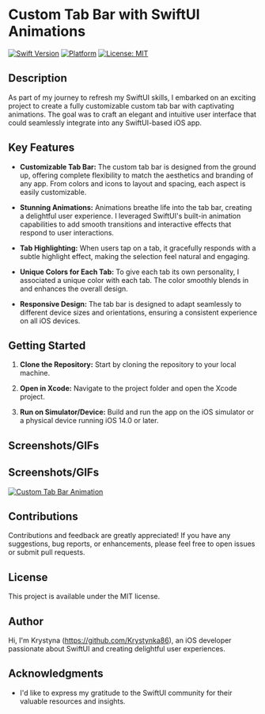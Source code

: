 # Custom Tab Bar with SwiftUI Animations

[![Swift Version](https://img.shields.io/badge/Swift-5.0-orange.svg)](https://swift.org/)
[![Platform](https://img.shields.io/badge/platform-iOS-blue.svg)](https://developer.apple.com/ios/)
[![License: MIT](https://img.shields.io/badge/License-MIT-yellow.svg)](https://opensource.org/licenses/MIT)

## Description

As part of my journey to refresh my SwiftUI skills, I embarked on an exciting project to create a fully customizable custom tab bar with captivating animations. The goal was to craft an elegant and intuitive user interface that could seamlessly integrate into any SwiftUI-based iOS app.

## Key Features

- **Customizable Tab Bar:** The custom tab bar is designed from the ground up, offering complete flexibility to match the aesthetics and branding of any app. From colors and icons to layout and spacing, each aspect is easily customizable.

- **Stunning Animations:** Animations breathe life into the tab bar, creating a delightful user experience. I leveraged SwiftUI's built-in animation capabilities to add smooth transitions and interactive effects that respond to user interactions.

- **Tab Highlighting:** When users tap on a tab, it gracefully responds with a subtle highlight effect, making the selection feel natural and engaging.

- **Unique Colors for Each Tab:** To give each tab its own personality, I associated a unique color with each tab. The color smoothly blends in and enhances the overall design.

- **Responsive Design:** The tab bar is designed to adapt seamlessly to different device sizes and orientations, ensuring a consistent experience on all iOS devices.

## Getting Started

1. **Clone the Repository:** Start by cloning the repository to your local machine.

2. **Open in Xcode:** Navigate to the project folder and open the Xcode project.

3. **Run on Simulator/Device:** Build and run the app on the iOS simulator or a physical device running iOS 14.0 or later.

## Screenshots/GIFs

## Screenshots/GIFs

[![Custom Tab Bar Animation](https://youtu.be/rpMQMDiGyEg)](https://youtu.be/rpMQMDiGyEg)


## Contributions

Contributions and feedback are greatly appreciated! If you have any suggestions, bug reports, or enhancements, please feel free to open issues or submit pull requests.

## License

This project is available under the MIT license. 

## Author

Hi, I'm Krystyna (https://github.com/Krystynka86), an iOS developer passionate about SwiftUI and creating delightful user experiences.

## Acknowledgments

- I'd like to express my gratitude to the SwiftUI community for their valuable resources and insights.
